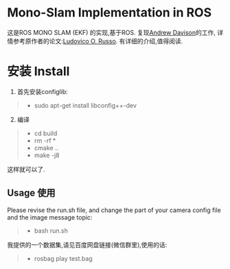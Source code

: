 # Mono-Slam Implementation in ROS
这是ROS MONO SLAM (EKF) 的实现,基于ROS. 复现[Andrew Davison](https://github.com/EricLYang/courseRepo/blob/master/3_class/referencePaper/davison_etal_pami2007.pdf)的工作,
详情参考原作者的论文:[Ludovico O. Russo](https://github.com/EricLYang/courseRepo/blob/master/3_class/mono-slam/reference/Master%20Thesis%20Ludovico%20Russo%20-%20oneside.pdf). 有详细的介绍,值得阅读.

# 安装 Install

1. 首先安装configlib:

> - sudo apt-get install libconfig++-dev

2. 编译

> - cd build
> - rm -rf *
> - cmake ..
> - make -j8

这样就可以了.

## Usage 使用

Please revise the run.sh file, and change the part of your camera config file and the image message topic:

> - bash run.sh

我提供的一个数据集,请见百度网盘链接(微信群里),使用的话:

> - rosbag play test.bag


